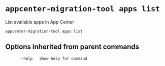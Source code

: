 # `appcenter-migration-tool apps list`

List available apps in App Center

```plaintext
appcenter-migration-tool apps list
```

## Options inherited from parent commands

```plaintext
      --help   Show help for command
```
